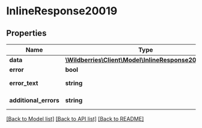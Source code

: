 # InlineResponse20019

## Properties
Name | Type | Description | Notes
------------ | ------------- | ------------- | -------------
**data** | [**\Wildberries\Client\Model\InlineResponse20019Data[]**](InlineResponse20019Data.md) |  | [optional] 
**error** | **bool** | Флаг ошибки. | [optional] 
**error_text** | **string** | Описание ошибки. | [optional] 
**additional_errors** | **string** | Дополнительные ошибки. | [optional] 

[[Back to Model list]](../../README.md#documentation-for-models) [[Back to API list]](../../README.md#documentation-for-api-endpoints) [[Back to README]](../../README.md)

